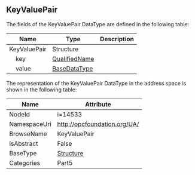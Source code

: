 <!-- datatype -->
## KeyValuePair
  
<!-- end of description -->
The fields of the KeyValuePair DataType are defined in the following table:  

|Name|Type|Description|
|---|---|---|
|KeyValuePair|Structure||
|&nbsp;&nbsp;&nbsp;&nbsp;key|[QualifiedName](../../../Part3/DataTypes/QualifiedName/readme.md)||
|&nbsp;&nbsp;&nbsp;&nbsp;value|[BaseDataType](../../../Part3/DataTypes/BaseDataType/readme.md)||

The representation of the KeyValuePair DataType in the address space is shown in the following table:  

|Name|Attribute|
|---|---|
|NodeId|i=14533|
|NamespaceUri|http://opcfoundation.org/UA/|
|BrowseName|KeyValuePair|
|IsAbstract|False|
|BaseType|[Structure](../../../Part3/DataTypes/Structure/readme.md)|
|Categories|Part5|

